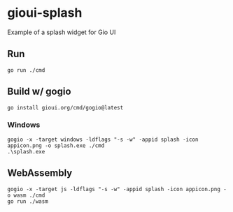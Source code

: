 # gioui-splash

Example of a splash widget for Gio UI

## Run

```shell
go run ./cmd
```

## Build w/ gogio

```shell
go install gioui.org/cmd/gogio@latest
```

### Windows

```shell
gogio -x -target windows -ldflags "-s -w" -appid splash -icon appicon.png -o splash.exe ./cmd
.\splash.exe
```

## WebAssembly

```shell
gogio -x -target js -ldflags "-s -w" -appid splash -icon appicon.png -o wasm ./cmd
go run ./wasm
```

